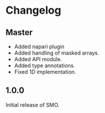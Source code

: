 # Changelog

## Master

- Added napari plugin
- Added handling of masked arrays.
- Added API module.
- Added type annotations.
- Fixed 1D implementation.

## 1.0.0

Initial release of SMO.
